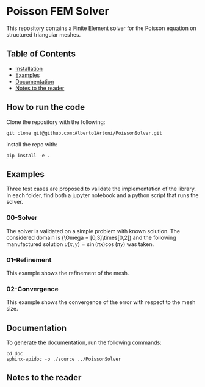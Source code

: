 # Poisson FEM Solver

This repository contains a Finite Element solver for the Poisson equation on structured triangular meshes.

## Table of Contents

- [Installation](#installation)
- [Examples](#examples)
- [Documentation](#documentation)
- [Notes to the reader](#notes-to-the-reader)

## How to run the code

Clone the repository with the following:

```
git clone git@github.com:Alberto1Artoni/PoissonSolver.git
```

install the repo with:
```
pip install -e .
```

## Examples
  Three test cases are proposed to validate the implementation of the library.
  In each folder, find both a jupyter notebook and a python script that runs the solver.

  ### 00-Solver
  The solver is validated on a simple problem with known solution.
  The considered domain is \(\Omega = [0,3]\times[0,2]\) and the following manufactured solution $u(x,y) = \sin(\pi x) \cos(\pi y)$ was taken. 

  ### 01-Refinement
  This example shows the refinement of the mesh.

  ### 02-Convergence
  This example shows the convergence of the error with respect to the mesh size.

## Documentation
To generate the documentation, run the following commands:
```
cd doc
sphinx-apidoc -o ./source ../PoissonSolver
```

## Notes to the reader
